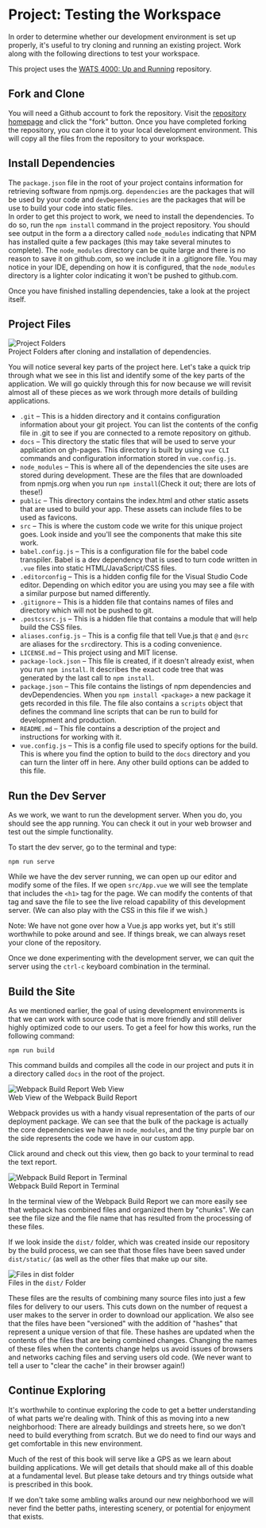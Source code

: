 # Project: Testing the Workspace
In order to determine whether our development environment is set up properly, it's useful to try cloning and running an existing project. Work along with the following directions to test your workspace.

This project uses the [WATS 4000: Up and Running](https://github.com/suwebdev/wats4000-up-and-running) repository.

## Fork and Clone
You will need a Github account to fork the repository. Visit the [repository homepage](https://github.com/suwebdev/wats4000-up-and-running) and click the "fork" button. Once you have completed forking the repository, you can clone it to your local development environment. This will copy all the files from the repository to your workspace.

## Install Dependencies  

The `package.json` file in the root of your project contains information for retrieving software from npmjs.org.  `dependencies` are the packages that will be used by your code and `devDependencies` are the packages that will be use to build your code into static files.  
In order to get this project to work, we need to install the dependencies. To do so, run the `npm install` command in the project repository. You should see output in the form a a directory called `node_modules` indicating that NPM has installed quite a few packages (this may take several minutes to complete).  The `node_modules` directory can be quite large and there is no reason to save it on github.com, so we include it in a .gitignore file.  You may notice in your IDE, depending on how it is configured, that the `node_modules` directory is a lighter color indicating it won't be pushed to github.com.

Once you have finished installing dependencies, take a look at the project itself.

## Project Files

![Project Folders](/img/project-folders.png)
<br>Project Folders after cloning and installation of dependencies.

You will notice several key parts of the project here. Let's take a quick trip through what we see in this list and identify some of the key parts of the application. We will go quickly through this for now because we will revisit almost all of these pieces as we work through more details of building applications.

* `.git` &ndash; This is a hidden directory and it contains configuration information about your git project.  You can list the contents of the config file in .git to see if you are connected to a remote repository on github.
* `docs` &ndash; This directory the static files that will be used to serve your application on gh-pages. This directory is built by using `vue CLI` commands and configuration information stored in `vue.config.js`.
* `node_modules` &ndash; This is where all of the dependencies the site uses are stored during development. These are the files that are downloaded from npmjs.org when you run `npm install`(Check it out; there are lots of these!)
* `public` &ndash; This directory contains the index.html and other static assets that are used to build your app. These assets can include files to be used as favicons.
* `src` &ndash; This is where the custom code we write for this unique project goes. Look inside and you'll see the components that make this site work.
* `babel.config.js` &ndash; This is a configuration file for the babel code transpiler. Babel is a dev dependency that is used to turn code written in `.vue` files into static HTML/JavaScript/CSS files.
* `.editorconfig` &ndash; This is a hidden config file for the Visual Studio Code editor.  Depending on which editor you are using you may see a file with a similar purpose but named differently.
* `.gitignore` &ndash; This is a hidden file that contains names of files and directory which will not be pushed to git.
* `.postcssrc.js` &ndash; This is a hidden file that contains a module that will help build the CSS files.
* `aliases.config.js` &ndash; This is a config file that tell Vue.js that `@` and `@src` are aliases for the `src`directory.  This is a coding convenience.
* `LICENSE.md` &ndash; This project using and MIT license.
* `package-lock.json` &ndash; This file is created, if it doesn't already exist, when you run `npm install`. It describes the exact code tree that was generated by the last call to `npm install`. 
* `package.json` &ndash; This file contains the listings of npm dependencies and devDependencies.  When you `npm install <package>` a new package it gets recorded in this file.  The file also contains a `scripts` object that defines the command line scripts that can be run to build for development and production. 
* `README.md` &ndash; This file contains a description of the project and instructions for working with it.
* `vue.config.js` &ndash; This is a config file used to specify options for the build.  This is where you find the option to build to the `docs` directory and you can turn the linter off in here.  Any other build options can be added to this file.

## Run the Dev Server
As we work, we want to run the development server. When you do, you should see the app running. You can check it out in your web browser and test out the simple functionality.

To start the dev server, go to the terminal and type:  

`npm run serve`

While we have the dev server running, we can open up our editor and modify some of the files. If we open `src/App.vue` we will see the template that includes the `<h1>` tag for the page. We can modify the contents of that tag and save the file to see the live reload capability of this development server. (We can also play with the CSS in this file if we wish.)

Note: We have not gone over how a Vue.js app works yet, but it's still worthwhile to poke around and see. If things break, we can always reset your clone of the repository.

Once we done experimenting with the development server, we can quit the server using the `ctrl-c` keyboard combination in the terminal.

## Build the Site
As we mentioned earlier, the goal of using development environments is that we can work with source code that is more friendly and still deliver highly optimized code to our users. To get a feel for how this works, run the following command:

`npm run build`

This command builds and compiles all the code in our project and puts it in a directory called `docs` in the root of the project.   

![Webpack Build Report Web View](/img/build-report-terminal.png)
<br>Web View of the Webpack Build Report

Webpack provides us with a handy visual representation of the parts of our deployment package. We can see that the bulk of the package is actually the core dependencies we have in `node_modules`, and the tiny purple bar on the side represents the code we have in our custom app.

Click around and check out this view, then go back to your terminal to read the text report.

![Webpack Build Report in Terminal](/img/build-report-terminal.png)
<br>Webpack Build Report in Terminal

In the terminal view of the Webpack Build Report we can more easily see that webpack has combined files and organized them by "chunks". We can see the file size and the file name that has resulted from the processing of these files.

If we look inside the `dist/` folder, which was created inside our repository by the build process, we can see that those files have been saved under `dist/static/` (as well as the other files that make up our site.

![Files in dist folder](/img/dist-folder.png)
<br>Files in the `dist/` Folder

These files are the results of combining many source files into just a few files for delivery to our users. This cuts down on the number of request a user makes to the server in order to download our application. We also see that the files have been "versioned" with the addition of "hashes" that represent a unique version of that file. These hashes are updated when the contents of the files that are being combined changes. Changing the names of these files when the contents change helps us avoid issues of browsers and networks caching files and serving users old code. (We never want to tell a user to "clear the cache" in their browser again!)

## Continue Exploring
It's worthwhile to continue exploring the code to get a better understanding of what parts we're dealing with. Think of this as moving into a new neighborhood: There are already buildings and streets here, so we don't need to build everything from scratch. But we do need to find our ways and get comfortable in this new environment.

Much of the rest of this book will serve like a GPS as we learn about building applications. We will get details that should make all of this doable at a fundamental level. But please take detours and try things outside what is prescribed in this book.

If we don't take some ambling walks around our new neighborhood we will never find the better paths, interesting scenery, or potential for enjoyment that exists.